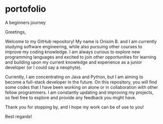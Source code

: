 # portofolio
A beginners journey

Greetings,

Welcome to my GitHub repository! My name is Onisim B. and I am currently studying software engineering, while also pursuing other courses to improve my coding knowledge. I am always curious to explore new programming languages and excited to join other opportunities for learning and building upon my current knowledge and experience as a junior developer (or I could say a neophyte).

Currently, I am concentrating on Java and Python, but I am aiming to become a full-stack developer in the future. On this repository, you will find some codes that I have been working on alone or in collaboration with other fellow programmers. I am constantly updating and improving my projects, so feel free to explore and provide any feedback you might have.

Thank you for stopping by, and I hope my work can be of use to you!

Best regards!
